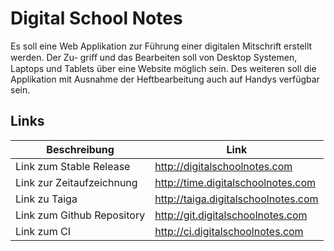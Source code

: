 # Digital School Notes
Es soll eine Web Applikation zur Führung einer digitalen Mitschrift erstellt werden. Der Zu-
griﬀ und das Bearbeiten soll von Desktop Systemen, Laptops und Tablets über eine Website
möglich sein. Des weiteren soll die Applikation mit Ausnahme der Heftbearbeitung auch auf
Handys verfügbar sein.

## Links
|Beschreibung|Link|
|---|---|
|Link zum Stable Release|http://digitalschoolnotes.com|
|Link zur Zeitaufzeichnung|http://time.digitalschoolnotes.com|
|Link zu Taiga|http://taiga.digitalschoolnotes.com|
|Link zum Github Repository|http://git.digitalschoolnotes.com|
|Link zum CI|http://ci.digitalschoolnotes.com|
